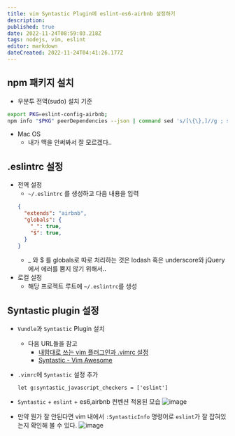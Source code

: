 ```yaml
---
title: vim Syntastic Plugin에 eslint-es6-airbnb 설정하기
description: 
published: true
date: 2022-11-24T08:59:03.218Z
tags: nodejs, vim, eslint
editor: markdown
dateCreated: 2022-11-24T04:41:26.177Z
---
```


## npm 패키지 설치
- 우분투 전역(sudo) 설치 기준
```bash
export PKG=eslint-config-airbnb;
npm info "$PKG" peerDependencies --json | command sed 's/[\{\},]//g ; s/: /@/g' | xargs sudo npm install --global "$PKG"
```
- Mac OS
  - 내가 맥을 안써봐서 잘 모르겠다..

## .eslintrc 설정
- 전역 설정
  - `~/.eslintrc` 를 생성하고 다음 내용을 입력
  ```json
  {
    "extends": "airbnb",
    "globals": {
      "_": true,
      "$": true,
    }
  }
  ```
    - _ 와 $ 를 globals로 따로 처리하는 것은 lodash 혹은 underscore와 jQuery에서 에러를 뿜지 않기 위해서..
- 로컬 설정
  - 해당 프로젝트 루트에 `~/.eslintrc`를 생성

## Syntastic plugin 설정
- `Vundle`과 `Syntastic` Plugin 설치
  - 다음 URL들을 참고
    - [내맘대로 쓰는 vim 플러그인과 .vimrc 설정](http://luckyyowu.tistory.com/308)
    - [Syntastic - Vim Awesome](http://vimawesome.com/plugin/syntastic)
- `.vimrc`에 `Syntastic` 설정 추가
  ```viml
  let g:syntastic_javascript_checkers = ['eslint']
  ```
- `Syntastic` + `eslint` + es6,airbnb 컨벤션 적용된 모습
![image](https://cloud.githubusercontent.com/assets/8033320/20301304/1937b5b4-ab66-11e6-9fbd-e2ad25db341b.png)

- 만약 뭔가 잘 안된다면 vim 내에서 `:SyntasticInfo` 명령어로 `eslint`가 잘 잡혀있는지 확인해 볼 수 있다.
![image](https://cloud.githubusercontent.com/assets/8033320/20301638/775dacc4-ab67-11e6-9eb9-d6e2f826f381.png)
